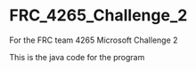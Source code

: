 # FRC_4265_Challenge_2
For the FRC team 4265 Microsoft Challenge 2

This is the java code for the program
